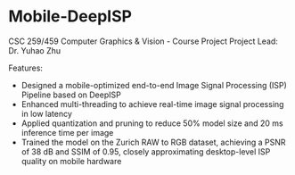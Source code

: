 # Mobile-DeepISP
CSC 259/459 Computer Graphics &amp; Vision - Course Project
Project Lead: Dr. Yuhao Zhu

Features:
- Designed a mobile-optimized end-to-end Image Signal Processing (ISP) Pipeline based on DeepISP <br />
- Enhanced multi-threading to achieve real-time image signal processing in low latency <br />
- Applied quantization and pruning to reduce 50% model size and 20 ms inference time per image <br />
- Trained the model on the Zurich RAW to RGB dataset, achieving a PSNR of 38 dB and SSIM of 0.95, closely approximating desktop-level ISP quality on mobile hardware <br />

